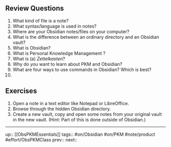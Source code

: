 ## Review Questions


1. What kind of file is a note?
2. What syntax/language is used in notes?
3. Where are your Obsidian notes/files on your computer?
4. What is the difference between an ordinary directory and an Obsidian vault?
5. What is Obsidian?
6. What is Personal Knowledge Management ?
7. What is (a) _Zettelkasten_?
8. Why do _you_ want to learn about PKM and Obsidian?
9. What are four ways to use commands in Obsidian? Which is best?
10. 


## Exercises

1. Open a note in a text editor like Notepad or LibreOffice. 
2. Browse through the hidden Obsidian directory.
3. Create a new vault, copy and open some notes from your original vault in the new vault. (Hint: Part of this is done outside of Obsidian.)

---
up:: [[ObsPKMEssentials]]
tags:: #on/Obsidian #on/PKM  #note/product #effort/ObsPKMClass 
prev:: 
next:: 